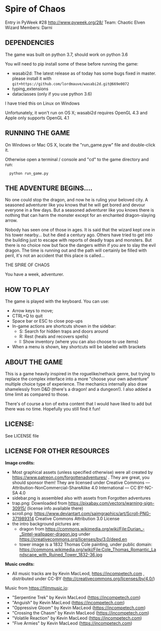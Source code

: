 # Spire of Chaos

Entry in PyWeek #28  <http://www.pyweek.org/28/>
Team: Chaotic Elven Wizard
Members: Darni

## DEPENDENCIES

The game was built on python 3.7, should work on python 3.6

You will need to pip install some of these before running the game:

 - wasabi2d: The latest release as of today has some bugs fixed in master.
   please install it with `git+https://github.com/lordmauve/wasabi2d.git@669e0072`
 - typing_extensions
 - dataclasses (only if you use python 3.6)

I have tried this on Linux on Windows

Unfortunately, it won't run on OS X; wasabi2d requires OpenGL 4.3 and Apple
only supports OpenGL 4.1

## RUNNING THE GAME

On Windows or Mac OS X, locate the "run_game.pyw" file and double-click it.

Otherwise open a terminal / console and "cd" to the game directory and run:

```
  python run_game.py
```

## THE ADVENTURE BEGINS....

No one could stop the dragon, and now he is ruling your beloved city. A
seasoned adventurer like you knows that he will get bored and devour everyone
in a few days. But a seasoned adventurer like you knows there is nothing
that can harm the monster except for an enchanted dragon-slaying arrow.

Nobody has seen one of those in ages. It is said that the wizard kept one in
his tower nearby... but he died a century ago. Others have tried to get into
the building just to escape with reports of deadly traps and monsters. But
there is no choice now but face the dangers within if you are to slay the
evil dragon. The time is running out and the path will certainly be filled
with peril, it's not an accident that this place is called...

THE SPIRE OF CHAOS

You have a week, adventurer.

## HOW TO PLAY

The game is played with the keyboard. You can use:

 - Arrow keys to move;
 - CTRL+Q to quit
 - Space bar or ESC to close pop-ups
 - In-game actions are shortcuts shown in the sidebar:
    - S: Search for hidden traps and doors around
    - R: Rest (heals and recovers spells)
    - I: Show inventory (where you can also choose to use items)
 - When a menu is shown, key shortcuts will be labeled with brackets

## ABOUT THE GAME

This is a game heavily inspired in the roguelike/nethack genre, but trying to
replace the complex interface into a more "choose your own adventure" multiple
choice type of experience. The mechanics internally also draw shamelessly
from D&D (there's a dragon! and a dungeon!). I also added a time limit as
compared to those.

There's of course a ton of extra content that I would have liked to add but
there was no time. Hopefully you still find it fun!

## LICENSE:

See LICENSE file

## LICENSE FOR OTHER RESOURCES

**Image credits:**

 - Most graphical assets (unless specified otherwise) were all created
   by https://www.patreon.com/forgottenadventures/ . They are great, you should sponsor them!
   They are licensed under Creative Commons — Attribution-NonCommercial-ShareAlike 4.0 International — CC BY-NC-SA 4.0
 - sidebar.png is assembled also with assets from Forgotten adventures
 - trap.png: Downloaded from https://pixabay.com/vectors/warning-sign-30915/ (license info available there)
 - scroll.png: https://www.deviantart.com/saimgraphics/art/Scroll-PNG-371989314
   Creative Commons Attribution 3.0 License
 - the intro background pictures are:
     - dragon from https://commons.wikimedia.org/wiki/File:Durian_-_Sintel-wallpaper-dragon.jpg under
       https://creativecommons.org/licenses/by/3.0/deed.en
     - tower image is a 1832 Thomas Cole painting, under public domain:
       https://commons.wikimedia.org/wiki/File:Cole_Thomas_Romantic_Landscape_with_Ruined_Tower_1832-36.jpg

**Music credits:**

 - All music tracks are by Kevin MacLeod, https://incompetech.com , distributed
   under CC-BY (http://creativecommons.org/licenses/by/4.0/)

Music from https://filmmusic.io:

 - "Serpentine Trek" by Kevin MacLeod (https://incompetech.com)
 - "Anguish" by Kevin MacLeod (https://incompetech.com)
 - "Oppressive Gloom" by Kevin MacLeod (https://incompetech.com)
 - "Crossing the Chasm" by Kevin MacLeod (https://incompetech.com)
 - "Volatile Reaction" by Kevin MacLeod (https://incompetech.com)
 - "Five Armies" by Kevin MacLeod (https://incompetech.com)

